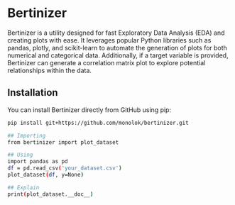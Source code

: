 # Bertinizer

Bertinizer is a utility designed for fast Exploratory Data Analysis (EDA) and creating plots with ease. It leverages popular Python libraries such as pandas, plotly, and scikit-learn to automate the generation of plots for both numerical and categorical data. Additionally, if a target variable is provided, Bertinizer can generate a correlation matrix plot to explore potential relationships within the data.

## Installation

You can install Bertinizer directly from GitHub using pip:

```bash
pip install git+https://github.com/monolok/bertinizer.git

## Importing
from bertinizer import plot_dataset

## Using
import pandas as pd
df = pd.read_csv('your_dataset.csv')
plot_dataset(df, y=None)

## Explain
print(plot_dataset.__doc__)